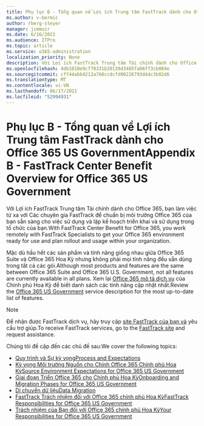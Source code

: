 ```yaml
---
title: Phụ lục B - Tổng quan về Lợi ích Trung tâm FastTrack dành cho Office 365 US Government
ms.author: v-bermic
author: rberg-steyer
manager: jimmuir
ms.date: 6/16/2021
ms.audience: ITPro
ms.topic: article
ms.service: o365-administration
localization_priority: None
description: Với Lợi ích FastTrack Trung tâm Tài chính dành cho Office 365, bạn làm việc từ xa với Các chuyên gia FastTrack để chuẩn bị môi trường Office 365 của bạn sẵn sàng cho việc sử dụng và lập kế hoạch triển khai và sử dụng trong tổ chức của bạn.
ms.openlocfilehash: 4db1810e9cf70331b20139d3485fa06ff3cb084e
ms.sourcegitcommit: cff44abb4212a768ccdcfd00226793d4dc3b02d6
ms.translationtype: MT
ms.contentlocale: vi-VN
ms.lasthandoff: 06/17/2021
ms.locfileid: "52994931"
---
```

# <a name="appendix-b---fasttrack-center-benefit-overview-for-office-365-us-government"></a><span data-ttu-id="e9c25-103">Phụ lục B - Tổng quan về Lợi ích Trung tâm FastTrack dành cho Office 365 US Government</span><span class="sxs-lookup"><span data-stu-id="e9c25-103">Appendix B - FastTrack Center Benefit Overview for Office 365 US Government</span></span>

<span data-ttu-id="e9c25-104">Với Lợi ích FastTrack Trung tâm Tài chính dành cho Office 365, bạn làm việc từ xa với Các chuyên gia FastTrack để chuẩn bị môi trường Office 365 của bạn sẵn sàng cho việc sử dụng và lập kế hoạch triển khai và sử dụng trong tổ chức của bạn.</span><span class="sxs-lookup"><span data-stu-id="e9c25-104">With FastTrack Center Benefit for Office 365, you work remotely with FastTrack Specialists to get your Office 365 environment ready for use and plan rollout and usage within your organization.</span></span> 
  
<span data-ttu-id="e9c25-105">Mặc dù hầu hết các sản phẩm và tính năng giống nhau giữa Office 365 Suite và Office 365 Hoa Kỳ nhưng không phải mọi tính năng đều sẵn dùng trong tất cả các gói.</span><span class="sxs-lookup"><span data-stu-id="e9c25-105">Although most products and features are the same between Office 365 Suite and Office 365 U.S. Government, not all features are currently available in all plans.</span></span> <span data-ttu-id="e9c25-106">Xem lại [Office 365 mô tả dịch vụ](https://aka.ms/aboutgovcloud) của Chính phủ Hoa Kỳ để biết danh sách các tính năng cập nhật nhất.</span><span class="sxs-lookup"><span data-stu-id="e9c25-106">Review the [Office 365 US Government](https://aka.ms/aboutgovcloud) service description for the most up-to-date list of features.</span></span>

> [!NOTE]
> <span data-ttu-id="e9c25-107">Để nhận được FastTrack dịch vụ, hãy truy cập [site FastTrack của bạn và](https://go.microsoft.com/fwlink/?linkid=780698) yêu cầu trợ giúp.</span><span class="sxs-lookup"><span data-stu-id="e9c25-107">To receive FastTrack services, go to the [FastTrack site](https://go.microsoft.com/fwlink/?linkid=780698) and request assistance.</span></span>  

<span data-ttu-id="e9c25-108">Chúng tôi đề cập đến các chủ đề sau:</span><span class="sxs-lookup"><span data-stu-id="e9c25-108">We cover the following topics:</span></span>
- [<span data-ttu-id="e9c25-109">Quy trình và Sự kỳ vọng</span><span class="sxs-lookup"><span data-stu-id="e9c25-109">Process and Expectations</span></span>](process-and-expectations.md) 
- [<span data-ttu-id="e9c25-110">Kỳ vọng Môi trường Nguồn cho Chính Office 365 Chính phủ Hoa Kỳ</span><span class="sxs-lookup"><span data-stu-id="e9c25-110">Source Environment Expectations for Office 365 US Government</span></span>](US-Gov-appendix-source-environment-expectations.md)   
- [<span data-ttu-id="e9c25-111">Giai đoạn Triển Office 365 cho Chính phủ Hoa Kỳ</span><span class="sxs-lookup"><span data-stu-id="e9c25-111">Onboarding and Migration Phases for Office 365 US Government</span></span>](US-Gov-appendix-onboarding-and-migration.md)
- [<span data-ttu-id="e9c25-112">Di chuyển dữ liệu</span><span class="sxs-lookup"><span data-stu-id="e9c25-112">Data Migration</span></span>](data-migration.md)    
- [<span data-ttu-id="e9c25-113">FastTrack Trách nhiệm đối với Office 365 chính phủ Hoa Kỳ</span><span class="sxs-lookup"><span data-stu-id="e9c25-113">FastTrack Responsibilities for Office 365 US Government</span></span>](US-Gov-appendix-fasttrack-responsibilities.md)   
- [<span data-ttu-id="e9c25-114">Trách nhiệm của Bạn đối với Office 365 chính phủ Hoa Kỳ</span><span class="sxs-lookup"><span data-stu-id="e9c25-114">Your Responsibilities for Office 365 US Government</span></span>](US-Gov-appendix-your-responsibilities.md)    

